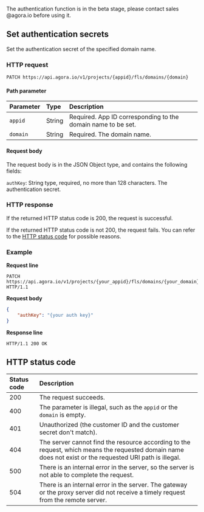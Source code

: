 The authentication function is in the beta stage, please contact sales @agora.io before using it.

## Set authentication secrets

Set the authentication secret of the specified domain name.

### HTTP request

```http
PATCH https://api.agora.io/v1/projects/{appid}/fls/domains/{domain}
```

#### Path parameter

| Parameter | Type | Description |
|:------|:------|:------|
| `appid` | String | Required. App ID corresponding to the domain name to be set. |
| `domain` | String | Required. The domain name. |

#### Request body

The request body is in the JSON Object type, and contains the following fields:

`authKey`: String type, required, no more than 128 characters. The authentication secret.

### HTTP response

If the returned HTTP status code is 200, the request is successful.

If the returned HTTP status code is not 200, the request fails. You can refer to the [HTTP status code]( #http-code) for possible reasons.

### Example

**Request line**

```http
PATCH https://api.agora.io/v1/projects/{your_appid}/fls/domains/{your_domain} HTTP/1.1
```

**Request body**

```json
{
    "authKey": "{your auth key}"
}
```

**Response line**

```http
HTTP/1.1 200 OK
```

<a name="http-code"></a>
## HTTP status code

| Status code | Description |
| :----- | :----------------------------------------------------------- |
| 200 | The request succeeds. |
| 400 | The parameter is illegal, such as the `appid` or the `domain` is empty. |
| 401 | Unauthorized (the customer ID and the customer secret don't match). |
| 404 | The server cannot find the resource according to the request, which means the requested domain name does not exist or the requested URI path is illegal. |
| 500 | There is an internal error in the server, so the server is not able to complete the request. |
| 504 | There is an internal error in the server. The gateway or the proxy server did not receive a timely request from the remote server. |
